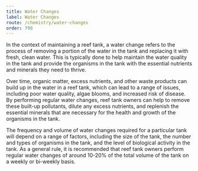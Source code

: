 ```yaml
---
title: Water Changes
label: Water Changes
route: /chemistry/water-changes
order: 798
---
```


In the context of maintaining a reef tank, a water change refers to the process of removing a portion of the water in
the tank and replacing it with fresh, clean water. This is typically done to help maintain the water quality in the tank
and provide the organisms in the tank with the essential nutrients and minerals they need to thrive.

Over time, organic matter, excess nutrients, and other waste products can build up in the water in a reef tank, which
can lead to a range of issues, including poor water quality, algae blooms, and increased risk of disease. By performing
regular water changes, reef tank owners can help to remove these built-up pollutants, dilute any excess nutrients, and
replenish the essential minerals that are necessary for the health and growth of the organisms in the tank.

The frequency and volume of water changes required for a particular tank will depend on a range of factors, including
the size of the tank, the number and types of organisms in the tank, and the level of biological activity in the tank.
As a general rule, it is recommended that reef tank owners perform regular water changes of around 10-20% of the total
volume of the tank on a weekly or bi-weekly basis.